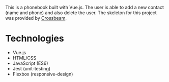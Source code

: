 This is a phonebook built with Vue.js. The user is able to add a new contact (name and phone) and also delete the user. 
The skeleton for this project was provided by [Crossbeam](https://gitlab.com/-/snippets/2031934). 

# Technologies
- Vue.js
- HTML/CSS
- JavaScript (ES6)
- Jest (unit-testing)
- Flexbox (responsive-design)
